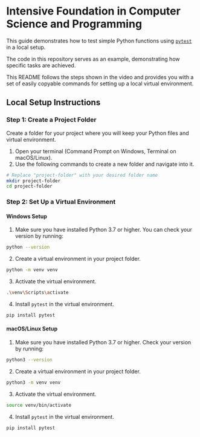 # Intensive Foundation in Computer Science and Programming

This guide demonstrates how to test simple Python functions using [`pytest`](https://docs.pytest.org/en/stable/contents.html) in a local setup.

The code in this repository serves as an example, demonstrating how specific tasks are achieved. 

This README follows the steps shown in the video and provides you with a set of easily copyable commands for setting up a local virtual environment.

## Local Setup Instructions

### Step 1: Create a Project Folder

Create a folder for your project where you will keep your Python files and virtual environment.

1. Open your terminal (Command Prompt on Windows, Terminal on macOS/Linux).
2. Use the following commands to create a new folder and navigate into it.

```bash
# Replace "project-folder" with your desired folder name
mkdir project-folder
cd project-folder
```

### Step 2: Set Up a Virtual Environment

#### Windows Setup

1. Make sure you have installed Python 3.7 or higher. You can check your version by running:

```bash
python --version
```


2. Create a virtual environment in your project folder.


```bash
python -m venv venv
```


3. Activate the virtual environment.

```bash
.\venv\Scripts\activate
```


4. Install `pytest` in the virtual environment.

```bash
pip install pytest
```


#### macOS/Linux Setup

1. Make sure you have installed Python 3.7 or higher. Check your version by running:

```bash
python3 --version
```


2. Create a virtual environment in your project folder.


```bash
python3 -m venv venv
```


3. Activate the virtual environment.

```bash
source venv/bin/activate
```


4. Install `pytest` in the virtual environment.

```bash
pip install pytest
```


